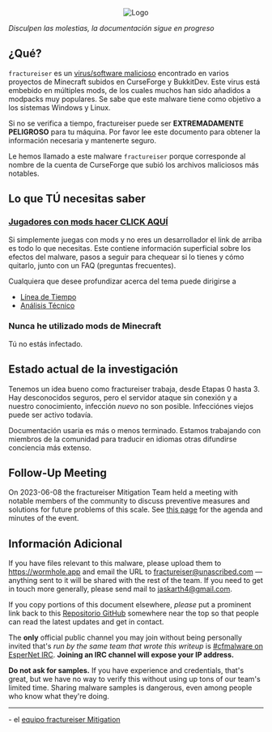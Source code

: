 <p align="center">
    <img src="../../docs/media/logo.svg" alt="Logo">
</p>

*Disculpen las molestias, la documentación sigue en progreso*

## ¿Qué?
`fractureiser` es un [virus/software malicioso](https://en.wikipedia.org/wiki/Computer_virus) encontrado en varios proyectos de Minecraft subidos en CurseForge y BukkitDev. Este virus está embebido en múltiples mods, de los cuales muchos han sido añadidos a modpacks muy populares. Se sabe que este malware tiene como objetivo a los sistemas Windows y Linux.

Si no se verifica a tiempo, fractureiser puede ser **EXTREMADAMENTE PELIGROSO** para tu máquina. Por favor lee este documento para obtener la información necesaria y mantenerte seguro.

Le hemos llamado a este malware `fractureiser` porque corresponde al nombre de la cuenta de CurseForge que subió los archivos maliciosos más notables.  

## Lo que TÚ necesitas saber

### [Jugadores con mods hacer CLICK AQUÍ](docs/users.md)

Si simplemente juegas con mods y no eres un desarrollador el link de arriba es todo lo que necesitas. Este contiene información superficial sobre los efectos del malware, pasos a seguir para chequear si lo tienes y cómo quitarlo, junto con un FAQ (preguntas frecuentes).

Cualquiera que desee profundizar acerca del tema puede dirigirse a
* [Línea de Tiempo](docs/timeline.md)
* [Análisis Técnico](docs/tech.md)

### Nunca he utilizado mods de Minecraft

Tú no estás infectado.

## Estado actual de la investigación
Tenemos un idea bueno como fractureiser trabaja, desde Etapas 0 hasta 3. Hay desconocidos seguros, pero el servidor ataque sin conexión y a nuestro conocimiento, infección *nuevo* no son posible. Infecciónes viejos puede ser activo todavía.

Documentación usaria es más o menos terminado. Estamos trabajando con miembros de la comunidad para traducir en idiomas otras difundirse conciencia más extenso.

## Follow-Up Meeting
On 2023-06-08 the fractureiser Mitigation Team held a meeting with notable members of the community to discuss preventive measures and solutions for future problems of this scale.
See [this page](https://github.com/fractureiser-investigation/fractureiser/blob/main/docs/2023-06-08-meeting.md) for the agenda and minutes of the event.

## Información Adicional

If you have files relevant to this malware, please upload them to https://wormhole.app and email the URL to fractureiser@unascribed.com — anything sent to it will be shared with the rest of the team. If you need to get in touch more generally, please send mail to jaskarth4@gmail.com.

If you copy portions of this document elsewhere, *please* put a prominent link back to this [Repositorio GitHub](https://github.com/fractureiser-investigation/fractureiser) somewhere near the top so that people can read the latest updates and get in contact.

The **only** official public channel you may join without being personally invited that's *run by the same team that wrote this writeup* is [#cfmalware on EsperNet IRC](https://webchat.esper.net/?channels=cfmalware). **Joining an IRC channel will expose your IP address.**

**Do not ask for samples.** If you have experience and credentials, that's great, but we have no way to verify this without using up tons of our team's limited time. Sharing malware samples is dangerous, even among people who know what they're doing.

---

\- el [equipo fractureiser Mitigation](docs/credits.md)
